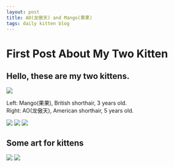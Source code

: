 ```yaml
---
layout: post
title: AO(龙傲天) and Mango(果果)
tags: daily kitten blog
---
```


# First Post About My Two Kitten
## Hello, these are my two kittens.

<img class="mx-auto w-1/2" src="{{site.baseurl}}/assets/img/cat1.jpg">     

Left: Mango(果果), British shorthair, 3 years old.    
Right: AO(龙傲天), American shorthair, 5 years old.    


<img class="mx-auto w-1/2" src="{{site.baseurl}}/assets/img/cat2.jpg">     
<img class="mx-auto w-1/2" src="{{site.baseurl}}/assets/img/cat3.jpg">     
<img class="mx-auto w-1/2" src="{{site.baseurl}}/assets/img/cat5.jpg">     

## Some art for kittens
<img class="mx-auto w-1/2" src="{{site.baseurl}}/assets/img/cat4.jpg">       
<img class="mx-auto w-1/2" src="{{site.baseurl}}/assets/img/cat6.jpeg">     
